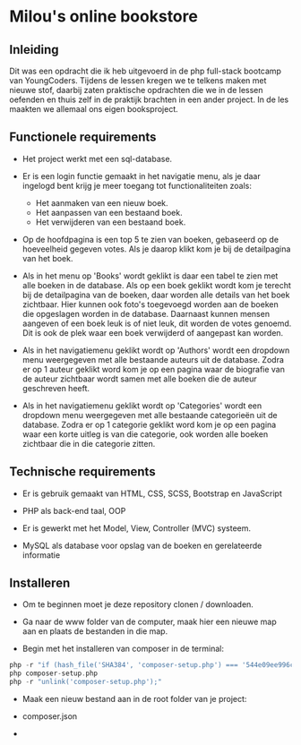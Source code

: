 # Milou's online bookstore
## Inleiding
Dit was een opdracht die ik heb uitgevoerd in de php full-stack bootcamp van YoungCoders. Tijdens de lessen kregen we te telkens maken met nieuwe stof, daarbij zaten praktische opdrachten die we in de lessen oefenden en thuis zelf in de praktijk brachten in een ander project. In de les maakten we allemaal ons eigen booksproject.
## Functionele requirements
- Het project werkt met een sql-database.
- Er is een login functie gemaakt in het navigatie menu, als je daar ingelogd bent krijg je meer toegang tot functionaliteiten zoals:
  * Het aanmaken van een nieuw boek.
  * Het aanpassen van een bestaand boek.
  * Het verwijderen van een bestaand boek.
- Op de hoofdpagina is een top 5 te zien van boeken, gebaseerd op de hoeveelheid gegeven votes. 
Als je daarop klikt kom je bij de detailpagina van het boek.

- Als in het menu op 'Books' wordt geklikt is daar een tabel te zien met alle boeken in de database. 
Als op een boek geklikt wordt kom je terecht bij de detailpagina van de boeken, daar worden alle details van het boek zichtbaar.
Hier kunnen ook foto's toegevoegd worden aan de boeken die opgeslagen worden in de database.
Daarnaast kunnen mensen aangeven of een boek leuk is of niet leuk, dit worden de votes genoemd. 
Dit is ook de plek waar een boek verwijderd of aangepast kan worden.
- Als in het navigatiemenu geklikt wordt op 'Authors' wordt een dropdown menu weergegeven met alle bestaande auteurs uit de database. 
Zodra er op 1 auteur geklikt word kom je op een pagina waar de biografie van de auteur zichtbaar wordt samen met alle boeken die de auteur geschreven heeft.
- Als in het navigatiemenu geklikt wordt op 'Categories' wordt een dropdown menu weergegeven met alle bestaande categorieën uit de database. 
Zodra er op 1 categorie geklikt word kom je op een pagina waar een korte uitleg is van die categorie, ook worden alle boeken zichtbaar die in die categorie zitten.

## Technische requirements
- Er is gebruik gemaakt van HTML, CSS, SCSS, Bootstrap en JavaScript 

- PHP als back-end taal, OOP
- Er is gewerkt met het Model, View, Controller (MVC) systeem.
- MySQL als database voor opslag van de boeken en gerelateerde informatie

## Installeren 
- Om te beginnen moet je deze repository clonen / downloaden. 

- Ga naar de www folder van de computer, maak hier een nieuwe map aan en plaats de bestanden in die map.
- Begin met het installeren van composer in de terminal:
```php -r "copy('https://getcomposer.org/installer', 'composer-setup.php');"
php -r "if (hash_file('SHA384', 'composer-setup.php') === '544e09ee996cdf60ece3804abc52599c22b1f40f4323403c44d44fdfdd586475ca9813a858088ffbc1f233e9b180f061') { echo 'Installer verified'; } else { echo 'Installer corrupt'; unlink('composer-setup.php'); } echo PHP_EOL;"
php composer-setup.php
php -r "unlink('composer-setup.php');"
```
- Maak een nieuw bestand aan in de root folder van je project:
 * composer.json
- 
